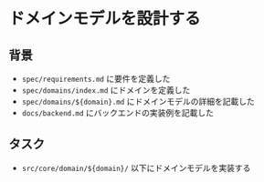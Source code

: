 # ドメインモデルを設計する

## 背景

- `spec/requirements.md` に要件を定義した
- `spec/domains/index.md` にドメインを定義した
- `spec/domains/${domain}.md` にドメインモデルの詳細を記載した
- `docs/backend.md` にバックエンドの実装例を記載した

## タスク

- `src/core/domain/${domain}/` 以下にドメインモデルを実装する
